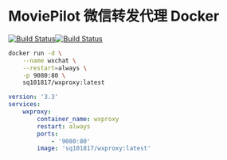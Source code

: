 # MoviePilot 微信转发代理 Docker

[![Build Status](https://github.com/sq1018/mp-wxproxy/actions/workflows/docker-image.yml/badge.svg)](https://github.com/sq1018/mp-wxproxy/actions/workflows/docker-image.yml)[![Build Status](https://github.com/sq1018/mp-wxproxy/actions/workflows/docker-push.yml/badge.svg)](https://github.com/sq1018/mp-wxproxy/actions/workflows/docker-push.yml)

```bash
docker run -d \
    --name wxchat \
    --restart=always \
    -p 9080:80 \
    sq101817/wxproxy:latest
```

```yaml
version: '3.3'
services:
    wxproxy:
        container_name: wxproxy
        restart: always
        ports:
            - '9080:80'
        image: 'sq101817/wxproxy:latest'
```
